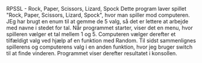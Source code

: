RPSSL - Rock, Paper, Scissors, Lizard, Spock
Dette program laver spillet "Rock, Paper, Scissors, Lizard, Spock", hvor man spiller mod computeren. 
JEg har brugt en enum til at gemme de 5 valg, så det er lettere at arbejde med navne i stedet for tal. 
Når programmet starter, viser det en menu, hvor spilleren vælger et tal mellem 1 og 5. 
Computeren vælger derefter et tilfældigt valg ved hjælp af en funktion med Random. 
Til sidst sammenlignes spillerens og computerens valg i en anden funktion, hvor jeg bruger switch til at finde vinderen.
Programmet viser derefter resultatet i konsollen. 